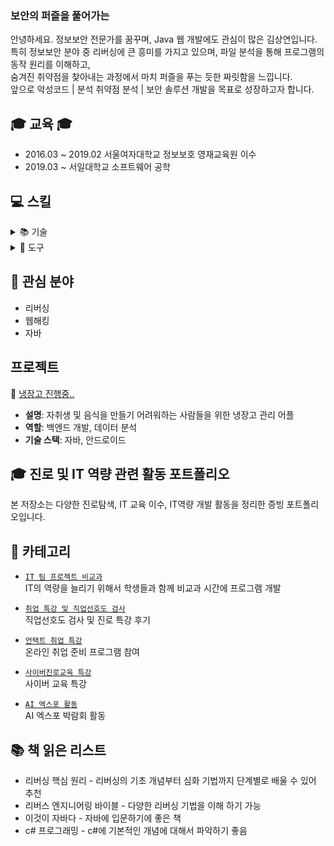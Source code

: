 <h3 class="heading-element" dir="auto">보안의 퍼즐을 풀어가는</h3>
안녕하세요. 정보보안 전문가를 꿈꾸며, Java 웹 개발에도 관심이 많은 김상연입니다.<br> 
특히 정보보안 분야 중 리버싱에 큰 흥미를 가지고 있으며, 파일 분석을 통해 프로그램의 동작 원리를 이해하고,<br> 
숨겨진 취약점을 찾아내는 과정에서 마치 퍼즐을 푸는 듯한 짜릿함을 느낍니다.<br>
앞으로 악성코드 | 분석 취약점 분석 | 보안 솔루션 개발을 목표로 성장하고자 합니다.<br>


## 🎓 교육 🎓
* 2016.03 ~ 2019.02 서울여자대학교 정보보호 영재교육원 이수
* 2019.03 ~ 서일대학교 소프트웨어 공학

## 💻 스킬
<details>
<summary>📚 기술</summary><br>

<div style="margin-left: 30rem">

<details>
<summary>⚙ Reversing</summary>

- [리버싱 - 어셈블리 기초](https://velog.io/@m0ng/%EC%96%B4%EC%85%88%EB%B8%94%EB%A6%AC%EC%96%B4-%EC%A3%BC%EC%9A%94-%EB%AA%85%EB%A0%B9%EC%96%B4-%EC%A0%95%EB%A6%AC)
- [리버싱 - DreamHack 풀이](https://velog.io/@m0ng/DreamHack-rev-basic-2)
- [IA-32 레지스터 정리](https://velog.io/@m0ng/IA-32-%EC%8A%A4%ED%83%9D-%EA%B5%AC%EC%A1%B0-%EC%A0%95%EB%A6%AC)

</details>

<details>
<summary>⚙ WebHacking</summary>

- [간단한 Cookies 문제 풀이](https://velog.io/@m0ng/DreamHack-Cookie-%EB%AC%B8%EC%A0%9C-%ED%92%80%EC%9D%B4)

</details>
<details>
<summary>☕ Java</summary>

- [Java 정리](https://velog.io/@m0ng/Java-%EC%A0%95%EB%A6%AC)
- [Java 생성자](https://velog.io/@m0ng/Java-Note-%EC%83%9D%EC%84%B1%EC%9E%90)
- [Java 메소드 오버로딩/오버라이딩 정리](https://velog.io/@m0ng/Java-%ED%95%99%EC%8A%B5%EB%85%B8%ED%8A%B8-%EB%A9%94%EC%86%8C%EB%93%9C-%EC%98%A4%EB%B2%84%EB%A1%9C%EB%94%A9)

</details>

<details>
<summary>🟣 C#</summary>

- [C# WinForm 계산기](https://velog.io/@m0ng/C-WinForms-%EA%B3%84%EC%82%B0%EA%B8%B0-%EB%A7%8C%EB%93%A4%EA%B8%B0)
- [C# 기본 문법](https://velog.io/@m0ng/C-%EA%B8%B0%EB%B3%B8-%EB%AC%B8%EB%B2%95-%ED%95%99%EC%8A%B5%EB%85%B8%ED%8A%B8)

</details>
</div>
</details> <!-- 언어 기술 -->


<details>
<summary>🧰 도구</summary><br>

<div style="margin-left: 30rem">

<details>
<summary>🛠️ IDA</summary>
  
- [IDA로 DreamHack 문제 풀기](https://velog.io/@m0ng/Dreamhack-rev-basic-3)

</details>

<details>
<summary>🧪 Burp Suite</summary>

- [Burp Suite 기본 세팅](https://velog.io/@m0ng/Burp-Suite-%EC%84%A4%EC%B9%98)
- [Burp Suite를 이용한 DreamHack 풀이](https://velog.io/@m0ng/Burp-Suite-cookies-%EB%AC%B8%EC%A0%9C-%ED%92%80%EC%9D%B4)

</details>

<details>
<summary>🌐 Wireshark</summary>

- [Wireshark 필터링 기초](https://velog.io/@m0ng/Wireshark-%ED%95%84%ED%84%B0%EB%A7%81-%EA%B8%B0%EC%B4%88-%ED%95%99%EC%8A%B5%EB%85%B8%ED%8A%B8)

</details>

</div>
</details> <!-- 프로그램 기술 -->


## 🔎 관심 분야
* 리버싱
* 웹해킹
* 자바

## 프로젝트
🔎 [냉장고 진행중..](https://github.com/HubMong/Projecgo)
- **설명**: 자취생 및 음식을 만들기 어려워하는 사람들을 위한 냉장고 관리 어플
- **역할**: 백엔드 개발, 데이터 분석
- **기술 스택**: 자바, 안드로이드

## 🎓 진로 및 IT 역량 관련 활동 포트폴리오

본 저장소는 다양한 진로탐색, IT 교육 이수, IT역량 개발 활동을 정리한 증빙 포트폴리오입니다.  

## 📁 카테고리

- [`IT 팀 프로젝트 비교과`](https://github.com/HubMong/SkillSt)  
  IT의 역량을 늘리기 위해서 학생들과 함께 비교과 시간에 프로그램 개발
  
- [`취업 특강 및 직업선호도 검사`](./진로-및-직업탐색)  
  직업선호도 검사 및 진로 특강 후기

- [`언택트 취업 특강`](./언택트-시대-취업준비)  
  온라인 취업 준비 프로그램 참여

- [`사이버진로교육 특강`](./사이버진로체험)  
  사이버 교육 특강

- [`AI 엑스포 활동`](./박람회-및-기타활동)  
  AI 엑스포 박람회 활동


## 📚 책 읽은 리스트
* 리버싱 핵심 원리 - 리버싱의 기초 개념부터 심화 기법까지 단계별로 배울 수 있어 추천
* 리버스 엔지니어링 바이블 - 다양한 리버싱 기법을 이해 하기 가능
* 이것이 자바다 - 자바에 입문하기에 좋은 책
* c# 프로그래밍 - c#에 기본적인 개념에 대해서 파악하기 좋음

